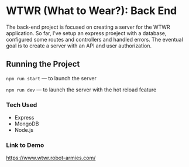 # WTWR (What to Wear?): Back End

The back-end project is focused on creating a server for the WTWR application. So far, I've setup an express proeject with a database, configured some routes and controllers and handled errors. The eventual goal is to create a server with an API and user authorization.

## Running the Project

`npm run start` — to launch the server

`npm run dev` — to launch the server with the hot reload feature

### Tech Used

- Express
- MongoDB
- Node.js

### Link to Demo

https://www.wtwr.robot-armies.com/
